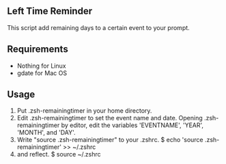## Left Time Reminder
This script add remaining days to a certain event to your prompt.

## Requirements
* Nothing for Linux
* gdate for Mac OS

## Usage
1. Put .zsh-remainingtimer in your home directory.
2. Edit .zsh-remainingtimer to set the event name and date. Opening .zsh-remainingtimer by editor, edit the variables 'EVENTNAME', 'YEAR', 'MONTH', and 'DAY'.
3. Write "source .zsh-remainingtimer" to your .zshrc.
	$ echo 'source .zsh-remainingtimer' >> ~/.zshrc
4. and reflect.
	$ source ~/.zshrc

